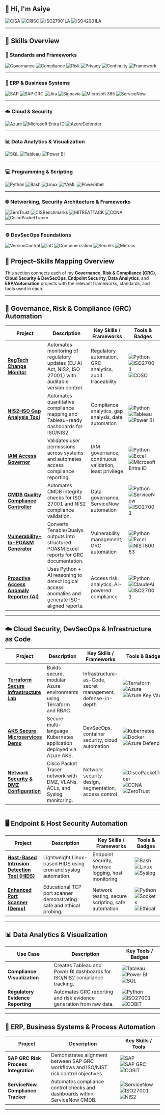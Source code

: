 ## 👋 Hi, I'm Asiye
![CISA](https://img.shields.io/badge/CISA-red?style=flat-square)
![CRISC](https://img.shields.io/badge/CRISC-darkgreen?style=flat-square)
![ISO27001LA](https://img.shields.io/badge/ISO%2027001%20Lead%20Auditor-blueviolet?style=flat-square)
![ISO42001LA](https://img.shields.io/badge/ISO%2042001%20Lead%20Auditor-darkblue?style=flat-square)

---

## 🧩 Skills Overview

### 🎯 Standards and Frameworks
![Governance](https://img.shields.io/badge/Governance-COSO-blue?style=flat-square)
![Compliance](https://img.shields.io/badge/Compliance-ISO27001-success?style=flat-square)
![Risk](https://img.shields.io/badge/Risk-NIST800--53-orange?style=flat-square)
![Privacy](https://img.shields.io/badge/Privacy-GDPR-yellow?style=flat-square)
![Continuity](https://img.shields.io/badge/Continuity-ISO22301-lightgrey?style=flat-square)
![Framework](https://img.shields.io/badge/Framework-COBIT-purple?style=flat-square)

---

### 🧠 ERP & Business Systems
![SAP](https://img.shields.io/badge/SAP_S%2F4HANA-0FAAFF?style=flat-square&logo=sap&logoColor=white)
![SAP GRC](https://img.shields.io/badge/SAP_GRC-0FAAFF?style=flat-square&logo=sap&logoColor=white)
![Jira](https://img.shields.io/badge/Jira-0052CC?style=flat-square&logo=jira&logoColor=white)
![Signavio](https://img.shields.io/badge/Signavio-FF69B4?style=flat-square)
![Microsoft 365](https://img.shields.io/badge/Microsoft_365-D83B01?style=flat-square&logo=microsoftoffice&logoColor=white)
![ServiceNow](https://img.shields.io/badge/ServiceNow-13A564?style=flat-square&logo=servicenow&logoColor=white)

---

### ☁️ Cloud & Security
![Azure](https://img.shields.io/badge/Azure-0078D4?style=flat-square&logo=microsoftazure&logoColor=white)
![Microsoft Entra ID](https://img.shields.io/badge/Microsoft_Entra_ID-0078D4?style=flat-square&logo=microsoft&logoColor=white)
![AzureDefender](https://img.shields.io/badge/Azure_Defender_for_Cloud-0078D4?style=flat-square&logo=microsoft&logoColor=white)

---

### 📊 Data Analytics & Visualization
![SQL](https://img.shields.io/badge/SQL-316192?style=flat-square&logo=postgresql&logoColor=white)
![Tableau](https://img.shields.io/badge/Tableau-E97627?style=flat-square&logo=tableau&logoColor=white)
![Power BI](https://img.shields.io/badge/Power_BI-F2C811?style=flat-square&logo=powerbi&logoColor=black)

---

### 💻 Programming & Scripting
![Python](https://img.shields.io/badge/Python-3776AB?style=flat-square&logo=python&logoColor=white)
![Bash](https://img.shields.io/badge/Bash-121011?style=flat-square&logo=gnu-bash&logoColor=white)
![Linux](https://img.shields.io/badge/Linux-FCC624?style=flat-square&logo=linux&logoColor=black)
![YAML](https://img.shields.io/badge/YAML-000000?style=flat-square&logo=yaml&logoColor=white)
![PowerShell](https://img.shields.io/badge/PowerShell-5391FE?style=flat-square&logo=powershell&logoColor=white)

---

### 🌐 Networking, Security Architecture & Frameworks
![ZeroTrust](https://img.shields.io/badge/Framework-Zero%20Trust%20Architecture%20(NIST%20800--207)-blue?style=flat-square)
![CISBenchmarks](https://img.shields.io/badge/Security%20Baseline-CIS%20Benchmarks-green?style=flat-square)
![MITREATTACK](https://img.shields.io/badge/Threat%20Model-MITRE%20ATT&CK%20Enterprise-orange?style=flat-square)
![CCNA](https://img.shields.io/badge/Networking-Fundamentals%20(CCNA)-lightgrey?style=flat-square)
![CiscoPacketTracer](https://img.shields.io/badge/Simulation-Cisco%20Packet%20Tracer-blueviolet?style=flat-square)

---

### ⚙️ DevSecOps Foundations
![VersionControl](https://img.shields.io/badge/Version%20Control-Git%20%7C%20GitHub%20Actions%20%7C%20GitLab%20CI%2FCD-orange?style=flat-square)
![IaC](https://img.shields.io/badge/Infrastructure%20as%20Code-Terraform%20%7C%20Ansible%20%7C%20Azure%20Defender-blue?style=flat-square)
![Containerization](https://img.shields.io/badge/Containerization-Docker%20%7C%20Kubernetes%20%7C%20Helm-0db7ed?style=flat-square)
![Secrets](https://img.shields.io/badge/Secrets%20Management-Vault%20%7C%20AWS%20Secrets%20Manager%20%7C%20Azure%20Key%20Vault-darkgreen?style=flat-square)
![Metrics](https://img.shields.io/badge/Metrics%20%26%20Alerting-Prometheus%20%7C%20Grafana-red?style=flat-square)



## 🧩 Project–Skills Mapping Overview


This section connects each of my **Governance, Risk & Compliance (GRC)**, **Cloud Security & DevSecOps**, **Endpoint Security**, **Data Analytics**, and **ERP/Automation** projects with the relevant frameworks, standards, and tools used in each.

---

## 🧠 **Governance, Risk & Compliance (GRC) Automation**

| Project | Description | Key Skills / Frameworks | Tools & Badges |
|----------|--------------|--------------------------|----------------|
| [**RegTech Change Monitor**](https://github.com/asi-im-bir/regtech-change-monitor) | Automates monitoring of regulatory updates (EU AI Act, NIS2, ISO 27001) with auditable version control. | Regulatory automation, GRC analytics, audit traceability | ![Python](https://img.shields.io/badge/Python-3776AB?style=flat-square&logo=python&logoColor=white) ![ISO27001](https://img.shields.io/badge/Compliance-ISO27001-success?style=flat-square) ![COSO](https://img.shields.io/badge/Governance-COSO-blue?style=flat-square) |
| [**NIS2–ISO Gap Analysis Tool**](https://github.com/asi-im-bir/NIS2-ISO-Gap-Analysis-Tool) | Automates quantitative compliance mapping and Tableau-ready dashboards for ISO/NIS2. | Compliance analytics, gap analysis, data automation | ![Python](https://img.shields.io/badge/Python-3776AB?style=flat-square&logo=python&logoColor=white) ![Tableau](https://img.shields.io/badge/Tableau-E97627?style=flat-square&logo=tableau&logoColor=white) ![Power BI](https://img.shields.io/badge/Power_BI-F2C811?style=flat-square&logo=powerbi&logoColor=black) |
| [**IAM Access Governor**](https://github.com/asi-im-bir/IAM-Access-Governor-public) | Validates user permissions across systems and automates access compliance reporting. | IAM governance, continuous validation, least privilege | ![Python](https://img.shields.io/badge/Python-3776AB?style=flat-square&logo=python&logoColor=white) ![Excel](https://img.shields.io/badge/Excel-217346?style=flat-square&logo=microsoftexcel&logoColor=white) ![Microsoft Entra ID](https://img.shields.io/badge/Microsoft_Entra_ID-0078D4?style=flat-square&logo=microsoft&logoColor=white) |
| [**CMDB Quality Compliance Controller**](https://github.com/asi-im-bir/CMDB-Quality-Compliance-Controller-CMDB-QC-) | Automates CMDB integrity checks for ISO 27001 and NIS2 compliance validation. | Data governance, ServiceNow automation | ![Python](https://img.shields.io/badge/Python-3776AB?style=flat-square&logo=python&logoColor=white) ![ServiceNow](https://img.shields.io/badge/ServiceNow-13A564?style=flat-square&logo=servicenow&logoColor=white) ![ISO27001](https://img.shields.io/badge/Compliance-ISO27001-success?style=flat-square) |
| [**Vulnerability-to-POA&M Generator**](https://github.com/asi-im-bir/Vulnerability-to-POA-M-Generator) | Converts Tenable/Qualys outputs into structured POA&M Excel reports for GRC documentation. | Vulnerability management, GRC automation | ![Python](https://img.shields.io/badge/Python-3776AB?style=flat-square&logo=python&logoColor=white) ![Excel](https://img.shields.io/badge/Excel-217346?style=flat-square&logo=microsoftexcel&logoColor=white) ![NIST80053](https://img.shields.io/badge/Risk-NIST800--53-orange?style=flat-square) |
| [**Proactive Access Anomaly Reporter (AI)**](https://github.com/asi-im-bir/anomaly-reporter) | Uses Python + AI reasoning to detect logical access anomalies and generate ISO-aligned reports. | Access risk analytics, AI-powered compliance | ![Python](https://img.shields.io/badge/Python-3776AB?style=flat-square&logo=python&logoColor=white) ![ClaudeAI](https://img.shields.io/badge/AI-Claude%20AI-purple?style=flat-square) ![ISO27001](https://img.shields.io/badge/Compliance-ISO27001-success?style=flat-square) |

---

## ☁️ **Cloud Security, DevSecOps & Infrastructure as Code**

| Project | Description | Key Skills / Frameworks | Tools & Badges |
|----------|--------------|--------------------------|----------------|
| [**Terraform Secure Infrastructure Lab**](https://github.com/asi-im-bir/TerraformSecureInfraLab) | Builds secure, modular Azure environments using Terraform and RBAC. | Infrastructure-as-Code, secret management, defense-in-depth | ![Terraform](https://img.shields.io/badge/Terraform-844FBA?style=flat-square&logo=terraform&logoColor=white) ![Azure](https://img.shields.io/badge/Azure-0078D4?style=flat-square&logo=microsoftazure&logoColor=white) ![Azure Key Vault](https://img.shields.io/badge/Secrets-Azure%20Key%20Vault-darkgreen?style=flat-square) |
| [**AKS Secure Microservices Demo**](https://github.com/asi-im-bir/aks-secure-microservices_public) | Secure multi-language Kubernetes application deployed via Azure AKS. | DevSecOps, container security, cloud automation | ![Kubernetes](https://img.shields.io/badge/Kubernetes-326CE5?style=flat-square&logo=kubernetes&logoColor=white) ![Docker](https://img.shields.io/badge/Docker-0db7ed?style=flat-square&logo=docker&logoColor=white) ![Azure Defender](https://img.shields.io/badge/Azure_Defender_for_Cloud-0078D4?style=flat-square&logo=microsoft&logoColor=white) |
| [**Network Security & DMZ Configuration**](https://github.com/asi-im-bir/network-security-design) | Cisco Packet Tracer network with DMZ, VLANs, ACLs, and Syslog monitoring. | Network security design, segmentation, access control | ![CiscoPacketTracer](https://img.shields.io/badge/Simulation-Cisco%20Packet%20Tracer-blueviolet?style=flat-square) ![CCNA](https://img.shields.io/badge/Networking-Fundamentals%20(CCNA)-lightgrey?style=flat-square) ![ZeroTrust](https://img.shields.io/badge/Framework-Zero%20Trust%20Architecture%20(NIST%20800--207)-blue?style=flat-square) |

---

## 🖥️ **Endpoint & Host Security Automation**

| Project | Description | Key Skills / Frameworks | Tools & Badges |
|----------|--------------|--------------------------|----------------|
| [**Host-Based Intrusion Detection Tool (HIDS)**](https://github.com/asi-im-bir/hostbased-intrusion-detection-tool) | Lightweight Linux-based HIDS using cron and syslog automation. | Endpoint security, forensic logging, host monitoring | ![Bash](https://img.shields.io/badge/Bash-121011?style=flat-square&logo=gnu-bash&logoColor=white) ![Linux](https://img.shields.io/badge/Linux-FCC624?style=flat-square&logo=linux&logoColor=black) ![Syslog](https://img.shields.io/badge/Logging-Syslog-green?style=flat-square) |
| [**Enhanced Port Scanner (Demo)**](https://github.com/asi-im-bir/enhanced-port-scanner-public) | Educational TCP port scanner demonstrating safe and ethical probing. | Network testing, secure scripting, safe automation | ![Python](https://img.shields.io/badge/Python-3776AB?style=flat-square&logo=python&logoColor=white) ![Sockets](https://img.shields.io/badge/Network-Sockets-blue?style=flat-square) ![Ethical](https://img.shields.io/badge/Ethical-Safe%20Testing-lightgrey?style=flat-square) |

---

## 📊 **Data Analytics & Visualization**

| Use Case | Description | Key Tools / Badges |
|-----------|-------------|--------------------|
| **Compliance Visualization** | Creates Tableau and Power BI dashboards for ISO/NIS2 compliance tracking. | ![Tableau](https://img.shields.io/badge/Tableau-E97627?style=flat-square&logo=tableau&logoColor=white) ![Power BI](https://img.shields.io/badge/Power_BI-F2C811?style=flat-square&logo=powerbi&logoColor=black) ![SQL](https://img.shields.io/badge/SQL-316192?style=flat-square&logo=postgresql&logoColor=white) |
| **Regulatory Evidence Reporting** | Automates GRC reporting and risk evidence generation from raw data. | ![Python](https://img.shields.io/badge/Python-3776AB?style=flat-square&logo=python&logoColor=white) ![ISO27001](https://img.shields.io/badge/Compliance-ISO27001-success?style=flat-square) ![COBIT](https://img.shields.io/badge/Framework-COBIT-purple?style=flat-square) |

---

## 🧠 **ERP, Business Systems & Process Automation**

| Project | Description | Key Skills / Tools |
|----------|--------------|--------------------|
| **SAP GRC Risk Process Integration** | Demonstrates alignment between SAP GRC workflows and ISO/NIST risk control objectives. | ![SAP](https://img.shields.io/badge/SAP_S%2F4HANA-0FAAFF?style=flat-square&logo=sap&logoColor=white) ![SAP GRC](https://img.shields.io/badge/SAP_GRC-0FAAFF?style=flat-square&logo=sap&logoColor=white) ![COBIT](https://img.shields.io/badge/Framework-COBIT-purple?style=flat-square) |
| **ServiceNow Compliance Tracker** | Automates compliance control checks and dashboards within ServiceNow CMDB. | ![ServiceNow](https://img.shields.io/badge/ServiceNow-13A564?style=flat-square&logo=servicenow&logoColor=white) ![ISO27001](https://img.shields.io/badge/ISO27001-Compliance-success?style=flat-square) ![NIS2](https://img.shields.io/badge/NIS2-EU%20Directive-blue?style=flat-square) |

---



